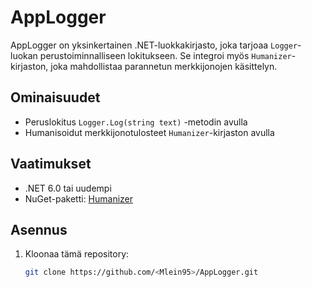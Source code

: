 # AppLogger

AppLogger on yksinkertainen .NET-luokkakirjasto, joka tarjoaa `Logger`-luokan perustoiminnalliseen lokitukseen. Se integroi myös `Humanizer`-kirjaston, joka mahdollistaa parannetun merkkijonojen käsittelyn.

## Ominaisuudet
- Peruslokitus `Logger.Log(string text)` -metodin avulla
- Humanisoidut merkkijonotulosteet `Humanizer`-kirjaston avulla

## Vaatimukset
- .NET 6.0 tai uudempi
- NuGet-paketti: [Humanizer](https://www.nuget.org/packages/Humanizer)

## Asennus
1. Kloonaa tämä repository:
   ```bash
   git clone https://github.com/<Mlein95>/AppLogger.git


